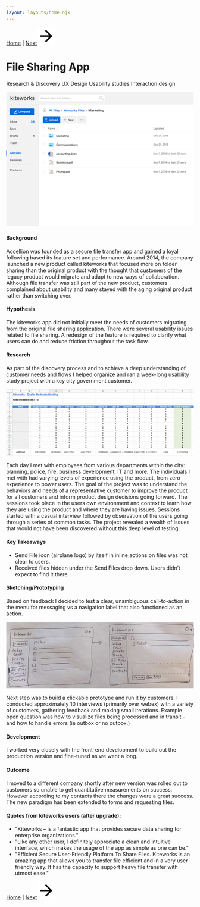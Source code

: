 ```yaml
---
layout: layouts/home.njk
---
```

<!-- <a href="/" class="arrows">
HOME</a> -->

<div class="bottom-arrows"><a href="/">Home</a> | <a href="/syncplicity">Next<img class="bottom" src="/img/arrow-right.svg"></a></div>

# File Sharing App


<div class="bubbles">
<span class="badgeli">
                  Research & Discovery
                </span> 
                   <span class="badgeli">
                  UX Design
                </span> 
                </span> 
                <span class="badgeli">
                  Usability studies
                </span> 
                </span> 
                <span class="badgeli">
                  Interaction design
                </span> 
</div>

<p><img class="port" src="/img/files2.jpg" alt="accellion file sharing app"></p>
<h4>Background</h4>
<p>Accellion was founded as a secure file transfer app and gained a loyal following based its feature set and performance. Around 2014, the company launched a new product called kiteworks that focused more on folder sharing than the original product with the thought that customers of the legacy product would migrate and adapt to new ways of collaboration. Although file transfer was still part of the new product, customers complained about usability and many stayed with the aging original product rather than switching over.  </p>
<h4>Hypothesis</h4>
<p>The kiteworks app did not initially meet the needs of customers migrating from the original file sharing application. There were several usability issues related to file sharing. A redesign of the feature is required to clarify what users can do and reduce friction throughout the task flow.</p>
<h4>Research</h4>
<p>As part of the discovery process and to achieve a deep understanding of customer needs and flows I helped organize and ran a week-long usability study project with a key city government customer. </p>
<p><img class="port" src="/img/usertest1.png" alt="accellion research example"></p>
<p>Each day I met with employees from various departments within the city: planning, police, fire, business development, IT and more. The individuals I met with had varying levels of experience using the product, from zero experience to power users. The goal of the project was to understand the behaviors and needs of a representative customer to improve the product for all customers and inform product design decisions going forward. The sessions took place in the users own environment and context to learn how they are using the product and where they are having issues. Sessions started with a casual interview followed by observation of the users going through a series of common tasks. The project revealed a wealth of issues that would not have been discovered without this deep level of testing.  </p>
<h4>Key Takeaways</h4>
<ul>
<li>Send File icon (airplane logo) by itself in inline actions on files was not clear to users. </li>
<li>Received files hidden under the Send Files drop down. Users didn’t expect to find it there.</li>
</ul>
<h4>Sketching/Prototyping</h4>
<p>Based on feedback I decided to test a clear, unambiguous call-to-action in the menu for messaging vs a navigation label that also functioned as an action.</p>
<p><img class="port" src="/img/IMG_0366.jpg" alt="sketches for file sharing app"></p>
<p>Next step was to build a clickable prototype and run it by customers. I conducted approximately 10 interviews (primarily over webex) with a variety of customers, gathering feedback and making small iterations. Example open question was how to visualize files being processed and in transit - and how to handle errors (ie outbox or no outbox.)</p>
<h4>Development</h4>
<p>I worked very closely with the front-end development to build out the production version and fine-tuned as we went a long.</p>
<h4>Outcome</h4>
<p>I moved to a different company shortly after new version was rolled out to customers so unable to get quantitative measurements on success. However according to my contacts there the changes were a great success. The new paradigm has been extended to forms and requesting files.</p>
<h4>Quotes from kiteworks users (after upgrade):</h4>
<div class="blockyquote"><ul>
<li>"Kiteworks – is a fantastic app that provides secure data sharing for enterprise organizations."</li>
<li>"Like any other user, I definitely appreciate a clean and intuitive interface, which makes the usage of the app as simple as one can be."</li>
<li>"Efficient Secure User-Friendly Platform To Share Files. Kiteworks is an amazing app that allows you to transfer file efficient and in a very user friendly way. It has the capacity to support heavy file transfer with utmost ease."</li>
</ul>
</div>







<div class="bottom-arrows"><a href="/">Home</a> | <a href="/syncplicity">Next<img class="bottom" src="/img/arrow-right.svg"></a></div>